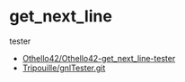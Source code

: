 # get_next_line

tester
- [Othello42/Othello42-get_next_line-tester](https://github.com/Othello42/Othello42-get_next_line-tester)
- [Tripouille/gnlTester.git](https://github.com/Tripouille/gnlTester.git)
